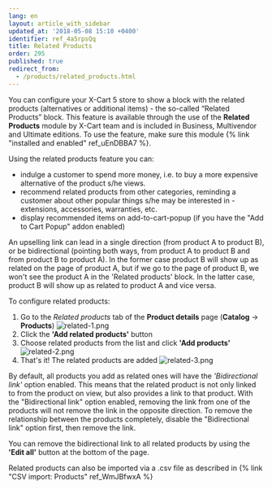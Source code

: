 ```yaml
---
lang: en
layout: article_with_sidebar
updated_at: '2018-05-08 15:10 +0400'
identifier: ref_4a5rpsQq
title: Related Products
order: 295
published: true
redirect_from:
  - /products/related_products.html
---
```

You can configure your X-Cart 5 store to show a block with the related products (alternatives or additional items) - the so-called “Related Products” block. This feature is available through the use of the **Related Products** module by X-Cart team and is included in Business, Multivendor and Ultimate editions. To use the feature, make sure this module {% link "installed and enabled" ref_uEnDBBA7 %}.

Using the related products feature you can: 
* indulge a customer to spend more money, i.e. to buy a more expensive alternative of the product s/he views.
* recommend related products from other categories, reminding a customer about other popular things s/he may be interested in -  extensions, accessories, warranties, etc.
* display recommended items on add-to-cart-popup (if you have the "Add to Cart Popup" addon enabled)

An upselling link can lead in a single direction (from product A to product B), or be bidirectional (pointing both ways, from product A to product B and from product B to product A). In the former case product B will show up as related on the page of product A, but if we go to the page of product B, we won't see the product A in the 'Related products' block. In the latter case, product B will show up as related to product A and vice versa.

To configure related products:
1. Go to the _Related products_ tab of the **Product details** page (**Catalog** -> **Products**)
  ![related-1.png]({{site.baseurl}}/attachments/ref_4a5rpsQq/related-1.png)
2. Click the **'Add related products'** button
3. Choose related products from the list and click **'Add products'**
  ![related-2.png]({{site.baseurl}}/attachments/ref_4a5rpsQq/related-2.png)
4. That's it! The related products are added
  ![related-3.png]({{site.baseurl}}/attachments/ref_4a5rpsQq/related-3.png)


By default, all products you add as related ones will have the _'Bidirectional link'_ option enabled. This means that the related product is not only linked to from the product on view, but also provides a link to that product. With the "Bidirectional link" option enabled, removing the link from one of the products will not remove the link in the opposite direction. To remove the relationship between the products completely, disable the "Bidirectional link" option first, then remove the link.

You can remove the bidirectional link to all related products by using the **'Edit all'** button at the bottom of the page.

Related products can also be imported via a .csv file as described in {% link "CSV import: Products" ref_WmJBfwxA %}
